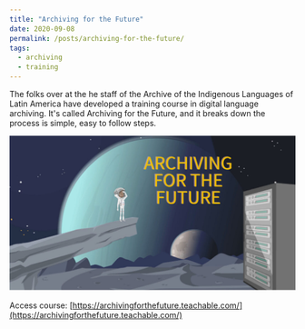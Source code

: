 ```yaml
---
title: "Archiving for the Future"
date: 2020-09-08
permalink: /posts/archiving-for-the-future/
tags:
  - archiving
  - training
---
```


The folks over at the he staff of the Archive of the Indigenous Languages of Latin America have developed a training course in digital language archiving. It's called Archiving for the Future, and it breaks down the process is simple, easy to follow steps.

![AFTF](/images/archiving_for_the_future.jpg)

Access course: [https://archivingforthefuture.teachable.com/](https://archivingforthefuture.teachable.com/)
